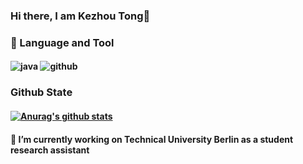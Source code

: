 ### Hi there, I am Kezhou Tong👋

### 🌱 Language and Tool
#### ![java](https://camo.githubusercontent.com/f82a703a667f5ac47383b498bc733369523147b3ecabaa4323e0a660b7a2724d/68747470733a2f2f7777772e766563746f726c6f676f2e7a6f6e652f6c6f676f732f6a6176612f6a6176612d617232312e737667) ![github](https://camo.githubusercontent.com/357f19138a1a4569442d4f95103b5abf8902eae05651a3e39aa7168278e9ca1b/68747470733a2f2f7777772e766563746f726c6f676f2e7a6f6e652f6c6f676f732f6769746875622f6769746875622d617232312e737667)

### Github State
#### [![Anurag's github stats](https://github-readme-stats.vercel.app/api?username=kenzotong)](https://github.com/anuraghazra/github-readme-stats)

#### 🔭 I’m currently working on Technical University Berlin as a student research assistant

